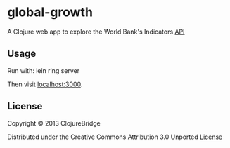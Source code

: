# global-growth 

A Clojure web app to explore the World Bank's Indicators [API](http://data.worldbank.org/)


## Usage

Run with:
    lein ring server 

Then visit [localhost:3000](http://localhost:3000).

## License

Copyright © 2013 ClojureBridge 

Distributed under the Creative Commons Attribution 3.0 Unported [License](http://creativecommons.org/licenses/by/3.0/)
